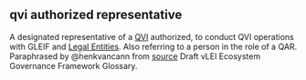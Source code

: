 ## qvi authorized representative

<p>A designated representative of a <a href="QVI">QVI</a> authorized, to conduct QVI operations with GLEIF and <a href="legal-entity">Legal Entities</a>. Also referring to a person in the role of a QAR.<br>Paraphrased by @henkvancann from <a href="https://www.gleif.org/vlei/introducing-the-vlei-ecosystem-governance-framework/2022-02-07_verifiable-lei-vlei-ecosystem-governance-framework-glossary-draft-publication_v0.9-draft.pdf">source</a> Draft vLEI Ecosystem Governance Framework Glossary.</p>


